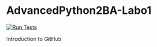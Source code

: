 # AdvancedPython2BA-Labo1

[![Run Tests](https://github.com/NJurquet/AdvancedPython2BA-Labo1/actions/workflows/test.yml/badge.svg)](https://github.com/NJurquet/AdvancedPython2BA-Labo1/actions/workflows/test.yml)

Introduction to GitHub
